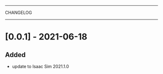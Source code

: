 **********
CHANGELOG
**********

[0.0.1] - 2021-06-18
========================

Added
-------
- update to Isaac Sim 2021.1.0
